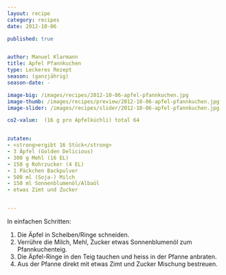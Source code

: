 ```yaml
---
layout: recipe
category: recipes
date: 2012-10-06

published: true


author: Manuel Klarmann
title: Apfel Pfannkuchen
type: Leckeres Rezept
season: (ganzjährig) 
season-date: -

image-big: /images/recipes/2012-10-06-apfel-pfannkuchen.jpg
image-thumb: /images/recipes/preview/2012-10-06-apfel-pfannkuchen.jpg
image-slider: /images/recipes/slider/2012-10-06-apfel-pfannkuchen.jpg

co2-value:  (16 g pro Apfelküchli) total 64


zutaten:
- <strong>ergibt 16 Stück</strong>
- 3 Äpfel (Golden Delicious)
- 300 g Mehl (16 EL)
- 150 g Rohrzucker (4 EL)
- 1 Päckchen Backpulver 
- 500 ml (Soja-) Milch
- 150 ml Sonnenblumenöl/Albaöl
- etwas Zimt und Zucker


---
```


In einfachen Schritten:
1. Die Äpfel in Scheiben/Ringe schneiden.
2. Verrühre die Milch, Mehl, Zucker etwas Sonnenblumenöl zum Pfannkuchenteig.
3. Die Äpfel-Ringe in den Teig tauchen und heiss in der Pfanne anbraten.
4. Aus der Pfanne direkt mit etwas Zimt und Zucker Mischung bestreuen.

